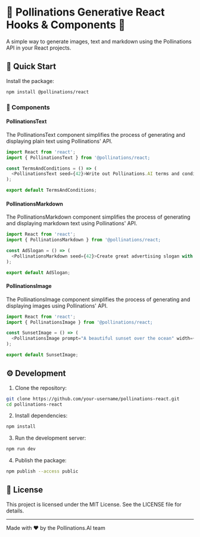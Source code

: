 # 🌸 Pollinations Generative React Hooks & Components 🌸

A simple way to generate images, text and markdown using the Pollinations API in your React projects.

## 🚀 Quick Start

Install the package:

```bash
npm install @pollinations/react
```

### 🧩 Components

#### PollinationsText

The PollinationsText component simplifies the process of generating and displaying plain text using Pollinations' API.

```javascript
import React from 'react';
import { PollinationsText } from '@pollinations/react;

const TermsAndConditions = () => (
  <PollinationsText seed={42}>Write out Pollinations.AI terms and conditions in Chinese</PollinationsText>
);

export default TermsAndConditions;
```

#### PollinationsMarkdown

The PollinationsMarkdown component simplifies the process of generating and displaying markdown text using Pollinations' API.

```javascript
import React from 'react';
import { PollinationsMarkdown } from '@pollinations/react;

const AdSlogan = () => (
  <PollinationsMarkdown seed={42}>Create great advertising slogan with cool formatting about Pollinating in markdown< PollinationsMarkdown>
);

export default AdSlogan;
```

#### PollinationsImage

The PollinationsImage component simplifies the process of generating and displaying images using Pollinations' API.

```javascript
import React from 'react';
import { PollinationsImage } from '@pollinations/react;

const SunsetImage = () => (
  <PollinationsImage prompt="A beautiful sunset over the ocean" width={800} height={600} seed={42} />
);

export default SunsetImage;
```

## ⚙️ Development

1. Clone the repository:

```bash
git clone https://github.com/your-username/pollinations-react.git
cd pollinations-react
```

2. Install dependencies:

```bash
npm install
```

3. Run the development server:

```bash
npm run dev
```

4. Publish the package:

```bash
npm publish --access public
```

## 📜 License

This project is licensed under the MIT License. See the LICENSE file for details.

---

Made with ❤️ by the Pollinations.AI team
